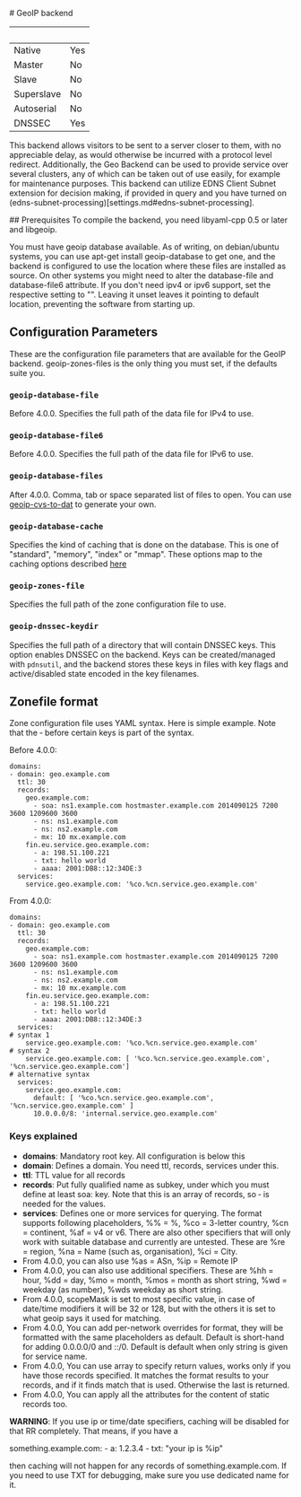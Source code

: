 # GeoIP backend

|&nbsp;|&nbsp;|
|:--|:--|
|Native|Yes|
|Master|No|
|Slave|No|
|Superslave|No|
|Autoserial|No|
|DNSSEC|Yes|

This backend allows visitors to be sent to a server closer to them, with no appreciable delay, as would otherwise be incurred with a protocol level redirect. Additionally, the Geo Backend can be used to provide service over several clusters, any of which can be taken out of use easily, for example for maintenance purposes. This backend can utilize EDNS Client Subnet extension for decision making, if provided in query and you have turned on (edns-subnet-processing)[settings.md#edns-subnet-processing].

## Prerequisites
To compile the backend, you need libyaml-cpp 0.5 or later and libgeoip.

You must have geoip database available. As of writing, on debian/ubuntu systems, you can use apt-get install geoip-database to get one, and the backend is configured to use the location where these files are installed as source. On other systems you might need to alter the database-file and database-file6 attribute. If you don't need ipv4 or ipv6 support, set the respective setting to "". Leaving it unset leaves it pointing to default location, preventing the software from starting up.

## Configuration Parameters
These are the configuration file parameters that are available for the GeoIP backend. geoip-zones-files is the only thing you must set, if the defaults suite you.

### `geoip-database-file`
Before 4.0.0. Specifies the full path of the data file for IPv4 to use.

### `geoip-database-file6`
Before 4.0.0. Specifies the full path of the data file for IPv6 to use.

### `geoip-database-files`
After 4.0.0. Comma, tab or space separated list of files to open. You can use [geoip-cvs-to-dat](https://github.com/dankamongmen/sprezzos-world/blob/master/packaging/geoip/debian/src/geoip-csv-to-dat.cpp) to generate your own.

### `geoip-database-cache`
Specifies the kind of caching that is done on the database. This is one of
"standard", "memory", "index" or "mmap". These options map to the caching
options described [here](https://github.com/maxmind/geoip-api-c/blob/master/README.md#memory-caching-and-other-options)

### `geoip-zones-file`
Specifies the full path of the zone configuration file to use.

### `geoip-dnssec-keydir`
Specifies the full path of a directory that will contain DNSSEC keys. This option enables DNSSEC on the backend. Keys can be created/managed with `pdnsutil`, and the backend stores these keys in files with key flags and active/disabled state encoded in the key filenames.

## Zonefile format
Zone configuration file uses YAML syntax. Here is simple example. Note that the ‐ before certain keys is part of the syntax.

Before 4.0.0:

```
domains:
- domain: geo.example.com
  ttl: 30
  records:
    geo.example.com:
      - soa: ns1.example.com hostmaster.example.com 2014090125 7200 3600 1209600 3600
      - ns: ns1.example.com
      - ns: ns2.example.com
      - mx: 10 mx.example.com
    fin.eu.service.geo.example.com:
      - a: 198.51.100.221
      - txt: hello world
      - aaaa: 2001:DB8::12:34DE:3
  services:
    service.geo.example.com: '%co.%cn.service.geo.example.com'
```

From 4.0.0:

```
domains:
- domain: geo.example.com
  ttl: 30
  records:
    geo.example.com:
      - soa: ns1.example.com hostmaster.example.com 2014090125 7200 3600 1209600 3600
      - ns: ns1.example.com
      - ns: ns2.example.com
      - mx: 10 mx.example.com
    fin.eu.service.geo.example.com:
      - a: 198.51.100.221
      - txt: hello world
      - aaaa: 2001:DB8::12:34DE:3
  services:
# syntax 1
    service.geo.example.com: '%co.%cn.service.geo.example.com'
# syntax 2
    service.geo.example.com: [ '%co.%cn.service.geo.example.com', '%cn.service.geo.example.com']
# alternative syntax
  services:
    service.geo.example.com:
      default: [ '%co.%cn.service.geo.example.com', '%cn.service.geo.example.com' ]
      10.0.0.0/8: 'internal.service.geo.example.com'
```

### Keys explained
* **domains**: Mandatory root key. All configuration is below this
* **domain**: Defines a domain. You need ttl, records, services under this.
* **ttl**: TTL value for all records
* **records**: Put fully qualified name as subkey, under which you must define at least soa: key. Note that this is an array of records, so ‐ is needed for the values.
* **services**: Defines one or more services for querying. The format supports following placeholders, %% = %, %co = 3-letter country, %cn = continent, %af = v4 or v6. There are also other specifiers that will only work with suitable database and currently are untested. These are %re = region, %na = Name (such as, organisation), %ci = City. 
* From 4.0.0, you can also use %as = ASn, %ip = Remote IP
* From 4.0.0, you can also use additional specifiers. These are %hh = hour, %dd = day, %mo = month, %mos = month as short string, %wd = weekday (as number), %wds weekday as short string. 
* From 4.0.0, scopeMask is set to most specific value, in case of date/time modifiers it will be 32 or 128, but with the others it is set to what geoip says it used for matching.
* From 4.0.0, You can add per-network overrides for format, they will be formatted with the same placeholders as default. Default is short-hand for adding 0.0.0.0/0 and ::/0. Default is default when only string is given for service name.
* From 4.0.0, You can use array to specify return values, works only if you have those records specified. It matches the format results to your records, and if it finds match that is used. Otherwise the last is returned.
* From 4.0.0, You can apply all the attributes for the content of static records too.

**WARNING**: If you use ip or time/date specifiers, caching will be disabled for that RR completely. That means, if you have a

  something.example.com:
    - a: 1.2.3.4
    - txt: "your ip is %ip"

then caching will not happen for any records of something.example.com. If you need to use TXT for debugging, make sure you use dedicated name for it.
